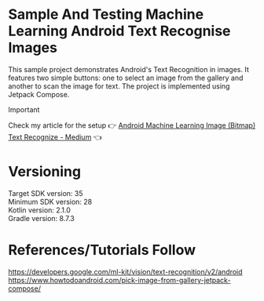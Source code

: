 # Sample And Testing Machine Learning Android Text Recognise Images

This sample project demonstrates Android's Text Recognition in images. It features two simple
buttons: one to select an image from the gallery and another to scan the image for text. The project
is implemented using Jetpack Compose.

> [!IMPORTANT]  
> Check my article for the setup :point_right: [Android Machine Learning Image (Bitmap) Text Recognize - Medium](https://medium.com/@nicosnicolaou/android-machine-learning-image-bitmap-text-recognize-31659d5a39d4) :point_left: <br />

# Versioning

Target SDK version: 35 <br />
Minimum SDK version: 28 <br />
Kotlin version: 2.1.0 <br />
Gradle version: 8.7.3 <br />

# References/Tutorials Follow

https://developers.google.com/ml-kit/vision/text-recognition/v2/android  <br />
https://www.howtodoandroid.com/pick-image-from-gallery-jetpack-compose/  <br />